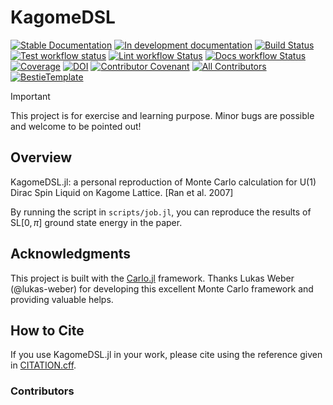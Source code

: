# KagomeDSL

[![Stable Documentation](https://img.shields.io/badge/docs-stable-blue.svg)](https://hz-xiaxz.github.io/KagomeDSL.jl/stable)
[![In development documentation](https://img.shields.io/badge/docs-dev-blue.svg)](https://hz-xiaxz.github.io/KagomeDSL.jl/dev)
[![Build Status](https://github.com/hz-xiaxz/KagomeDSL.jl/workflows/Test/badge.svg)](https://github.com/hz-xiaxz/KagomeDSL.jl/actions)
[![Test workflow status](https://github.com/hz-xiaxz/KagomeDSL.jl/actions/workflows/Test.yml/badge.svg?branch=main)](https://github.com/hz-xiaxz/KagomeDSL.jl/actions/workflows/Test.yml?query=branch%3Amain)
[![Lint workflow Status](https://github.com/hz-xiaxz/KagomeDSL.jl/actions/workflows/Lint.yml/badge.svg?branch=main)](https://github.com/hz-xiaxz/KagomeDSL.jl/actions/workflows/Lint.yml?query=branch%3Amain)
[![Docs workflow Status](https://github.com/hz-xiaxz/KagomeDSL.jl/actions/workflows/Docs.yml/badge.svg?branch=main)](https://github.com/hz-xiaxz/KagomeDSL.jl/actions/workflows/Docs.yml?query=branch%3Amain)
[![Coverage](https://codecov.io/gh/hz-xiaxz/KagomeDSL.jl/branch/main/graph/badge.svg)](https://codecov.io/gh/hz-xiaxz/KagomeDSL.jl)
[![DOI](https://zenodo.org/badge/DOI/FIXME)](https://doi.org/FIXME)
[![Contributor Covenant](https://img.shields.io/badge/Contributor%20Covenant-2.1-4baaaa.svg)](CODE_OF_CONDUCT.md)
[![All Contributors](https://img.shields.io/github/all-contributors/hz-xiaxz/KagomeDSL.jl?labelColor=5e1ec7&color=c0ffee&style=flat-square)](#contributors)
[![BestieTemplate](https://img.shields.io/endpoint?url=https://raw.githubusercontent.com/JuliaBesties/BestieTemplate.jl/main/docs/src/assets/badge.json)](https://github.com/JuliaBesties/BestieTemplate.jl)

> [!IMPORTANT]
>
> This project is for exercise and learning purpose. Minor bugs are possible and welcome to be pointed out!

## Overview

KagomeDSL.jl: a personal reproduction of Monte Carlo calculation for U(1) Dirac Spin Liquid on Kagome Lattice. [Ran et al. 2007]

By running the script in `scripts/job.jl`, you can reproduce the results of $\text{SL}[0,\pi]$ ground state energy in the paper.

## Acknowledgments

This project is built with the [Carlo.jl](https://github.com/lukas-weber/Carlo.jl) framework. Thanks Lukas Weber (@lukas-weber) for developing this excellent Monte Carlo framework and providing valuable helps.

## How to Cite

If you use KagomeDSL.jl in your work, please cite using the reference given in [CITATION.cff](https://github.com/hz-xiaxz/KagomeDSL.jl/blob/main/CITATION.cff).

### Contributors

<!-- ALL-CONTRIBUTORS-LIST:START - Do not remove or modify this section -->
<!-- prettier-ignore-start -->
<!-- markdownlint-disable -->

<!-- markdownlint-restore -->
<!-- prettier-ignore-end -->

<!-- ALL-CONTRIBUTORS-LIST:END -->
